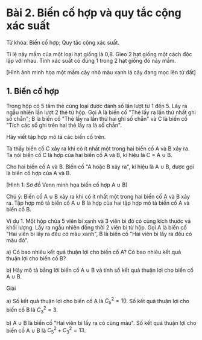 # Bài 2. Biến cố hợp và quy tắc cộng xác suất

Từ khóa: Biến cố hợp; Quy tắc cộng xác suất.

Tỉ lệ nảy mầm của một loại hạt giống là 0,8. Gieo 2 hạt giống một cách độc lập với nhau. Tính xác suất có đúng 1 trong 2 hạt giống đó nảy mầm.

[Hình ảnh minh họa một mầm cây nhỏ màu xanh lá cây đang mọc lên từ đất]

## 1. Biến cố hợp

Trong hộp có 5 tấm thẻ cùng loại được đánh số lần lượt từ 1 đến 5. Lấy ra ngẫu nhiên lần lượt 2 thẻ từ hộp. Gọi A là biến cố "Thẻ lấy ra lần thứ nhất ghi số chẵn"; B là biến cố "Thẻ lấy ra lần thứ hai ghi số chẵn" và C là biến cố "Tích các số ghi trên hai thẻ lấy ra là số chẵn".

Hãy viết tập hợp mô tả các biến cố trên.

Ta thấy biến cố C xảy ra khi có ít nhất một trong hai biến cố A và B xảy ra. Ta nói biến cố C là hợp của hai biến cố A và B, kí hiệu là C = A ∪ B.

Cho hai biến cố A và B. Biến cố "A hoặc B xảy ra", kí hiệu là A ∪ B, được gọi là biến cố hợp của A và B.

[Hình 1: Sơ đồ Venn minh họa biến cố hợp A ∪ B]

Chú ý: Biến cố A ∪ B xảy ra khi có ít nhất một trong hai biến cố A và B xảy ra. Tập hợp mô tả biến cố A ∪ B là hợp của hai tập hợp mô tả biến cố A và biến cố B.

Ví dụ 1. Một hộp chứa 5 viên bi xanh và 3 viên bi đỏ có cùng kích thước và khối lượng. Lấy ra ngẫu nhiên đồng thời 2 viên bi từ hộp. Gọi A là biến cố "Hai viên bi lấy ra đều có màu xanh", B là biến cố "Hai viên bi lấy ra đều có màu đỏ".

a) Có bao nhiêu kết quả thuận lợi cho biến cố A? Có bao nhiêu kết quả thuận lợi cho biến cố B?

b) Hãy mô tả bằng lời biến cố A ∪ B và tính số kết quả thuận lợi cho biến cố A ∪ B.

Giải

a) Số kết quả thuận lợi cho biến cố A là $C_5^2 = 10$.
   Số kết quả thuận lợi cho biến cố B là $C_3^2 = 3$.

b) A ∪ B là biến cố "Hai viên bi lấy ra có cùng màu". Số kết quả thuận lợi cho biến cố A ∪ B là $C_5^2 + C_3^2 = 13$.